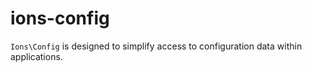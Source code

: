 # ions-config

`Ions\Config` is designed to simplify access to configuration data within applications.
